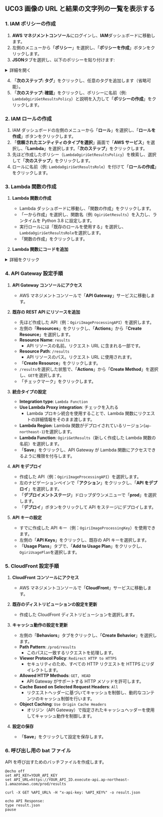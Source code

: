 ## UC03 画像の URL と結果の文字列の一覧を表示する

### 1. IAM ポリシーの作成

1. **AWS マネジメントコンソール**にログインし、**IAM**ダッシュボードに移動します。
2. 左側のメニューから「**ポリシー**」を選択し、「**ポリシーを作成**」ボタンをクリックします。
3. **JSON**タブを選択し、以下のポリシーを貼り付けます:

<details><summary>詳細を開く</summary>

```json
{
	"Version": "2012-10-17",
	"Statement": [
		{
			"Effect": "Allow",
			"Action": [
				"dynamodb:Scan"
			],
			"Resource": "arn:aws:dynamodb:ap-northeast-1:765231401377:table/OgiriResultsTable"
		},
		{
			"Effect": "Allow",
			"Action": [
				"logs:CreateLogGroup",
				"logs:CreateLogStream",
				"logs:PutLogEvents"
			],
			"Resource": "arn:aws:logs:ap-northeast-1:765231401377:log-group:/aws/lambda/*"
		}
	]
}
```

</details>

4. 「**次のステップ: タグ**」をクリックし、任意のタグを追加します（省略可能）。
5. 「**次のステップ: 確認**」をクリックし、ポリシーに名前（例: `LambdaOgiriGetResultsPolicy`）と説明を入力して「**ポリシーの作成**」をクリックします。

### 2. IAM ロールの作成

1. IAM ダッシュボードの左側のメニューから「**ロール**」を選択し、「**ロールを作成**」ボタンをクリックします。
2. 「**信頼されたエンティティのタイプを選択**」画面で「**AWS サービス**」を選択し、「**Lambda**」を選択します。「**次のステップ**」をクリックします。
3. 先ほど作成したポリシー（`LambdaOgiriGetResultsPolicy`）を検索し、選択して「**次のステップ**」をクリックします。
4. ロールに名前（例: `LambdaOgiriGetResultsRole`）を付けて「**ロールの作成**」をクリックします。

### 3. Lambda 関数の作成

1. **Lambda 関数の作成**
    - Lambda ダッシュボードに移動し、「関数の作成」をクリックします。
    - 「一から作成」を選択し、関数名（例: `OgiriGetResults`）を入力し、ランタイムを Python 3.8 に設定します。
    - 実行ロールには「既存のロールを使用する」を選択し、`LambdaOgiriGetResultsRole`を選択します。
    - 「関数の作成」をクリックします。

2. **Lambda 関数にコードを追加**

<details><summary>詳細をクリック</summary>

```python
import json
import boto3
import logging

# CloudWatch Logsの設定
logging.basicConfig(level=logging.INFO)
logger = logging.getLogger(__name__)

dynamodb = boto3.resource('dynamodb')

def lambda_handler(event, context):
    try:
        table_name = 'OgiriResultsTable'
        table = dynamodb.Table(table_name)

        # DynamoDBから全てのデータを取得
        response = table.scan()

        if 'Items' in response:
            items = response['Items']
            results = [{'ImageUrl': item['ImageUrl'], 'Result': item['Result']} for item in items]
            return {
                'statusCode': 200,
                'body': json.dumps(results)
            }
        else:
            return {
                'statusCode': 404,
                'body': json.dumps({'message': 'データが見つかりません。'})
            }
    except Exception as e:
        logger.error(f"予期せぬ例外: {str(e)}")
        return {
            'statusCode': 500,
            'body': json.dumps(f"予期せぬ例外: {str(e)}")
        }
```

</details>

### 4. API Gateway 設定手順

1. **API Gateway コンソールにアクセス**
    - AWS マネジメントコンソールで「**API Gateway**」サービスに移動します。

2. **既存の REST API にリソースを追加**
    - 先ほど作成した API（例：`OgiriImageProcessingAPI`）を選択します。
    - 左側の「**Resources**」をクリックし、「**Actions**」から「**Create Resource**」を選択します。
    - **Resource Name**: `results`
      - API リソースの名前。リクエスト URL に含まれる一部です。
    - **Resource Path**: `/results`
      - API リソースのパス。リクエスト URL に使用されます。
    - 「**Create Resource**」をクリックします。
    - `/results`を選択した状態で、「**Actions**」から「**Create Method**」を選択し、`GET`を選択します。
    - 「チェックマーク」をクリックします。

3. **統合タイプの設定**
    - **Integration type**: `Lambda Function`
    - **Use Lambda Proxy integration**: チェックを入れる
      - Lambda プロキシ統合を使用することで、Lambda 関数にリクエストの詳細情報をそのまま渡します。
    - **Lambda Region**: Lambda 関数がデプロイされているリージョン(`ap-northeast-1`)を選択します。
    - **Lambda Function**: `OgiriGetResults`（新しく作成した Lambda 関数の名前）を選択します。
    - 「**Save**」をクリックし、API Gateway が Lambda 関数にアクセスできるように権限を付与します。

4. **API をデプロイ**
    - 作成した API（例：`OgiriImageProcessingAPI`）を選択します。
    - 左のナビゲーションペインで「**アクション**」をクリックし、「**API をデプロイ**」を選択します。
    - 「**デプロイメントステージ**」ドロップダウンメニューで「**prod**」を選択します。
    - 「**デプロイ**」ボタンをクリックして API をステージにデプロイします。

5. **API キーの設定**
    - すでに作成した API キー（例：`OgiriImageProcessingKey`）を使用できます。
    - 左側の「**API Keys**」をクリックし、既存の API キーを選択します。
    - 「**Usage Plans**」タブで、「**Add to Usage Plan**」をクリックし、`OgiriUsagePlan`を選択します。

### 5. CloudFront 設定手順

1. **CloudFront コンソールにアクセス**
    - AWS マネジメントコンソールで「**CloudFront**」サービスに移動します。

2. **既存のディストリビューションの設定を更新**
    - 作成した CloudFront ディストリビューションを選択します。

3. **キャッシュ動作の設定を更新**
    - 左側の「**Behaviors**」タブをクリックし、「**Create Behavior**」を選択します。
    - **Path Pattern**: `/prod/results`
      - このパスに一致するリクエストを処理します。
    - **Viewer Protocol Policy**: `Redirect HTTP to HTTPS`
      - セキュリティのため、すべての HTTP リクエストを HTTPS にリダイレクトします。
    - **Allowed HTTP Methods**: `GET, HEAD`
      - API Gateway がサポートする HTTP メソッドを許可します。
    - **Cache Based on Selected Request Headers**: `All`
      - リクエストヘッダーに基づいてキャッシュを制御し、動的なコンテンツのキャッシュ制御を行います。
    - **Object Caching**: `Use Origin Cache Headers`
      - オリジン（API Gateway）で指定されたキャッシュヘッダーを使用してキャッシュ動作を制御します。

4. **設定の保存**
    - 「**Save**」をクリックして設定を保存します。

### 6. 呼び出し用の bat ファイル

API を呼び出すためのバッチファイルを作成します。

```batch
@echo off
set API_KEY=YOUR_API_KEY
set API_URL=https://YOUR_API_ID.execute-api.ap-northeast-1.amazonaws.com/prod/results

curl -X GET %API_URL% -H "x-api-key: %API_KEY%" -o result.json

echo API Response:
type result.json
pause
```